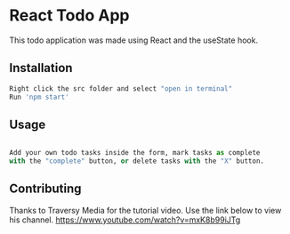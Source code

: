 # React Todo App

This todo application was made using React and the useState hook. 

## Installation
```bash
Right click the src folder and select "open in terminal"
Run 'npm start' 
```

## Usage

```python

Add your own todo tasks inside the form, mark tasks as complete 
with the "complete" button, or delete tasks with the "X" button.
```

## Contributing
Thanks to Traversy Media for the tutorial video. 
Use the link below to view his channel.
https://www.youtube.com/watch?v=mxK8b99iJTg